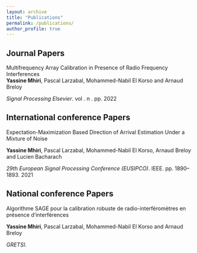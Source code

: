 ```yaml
---
layout: archive
title: "Publications"
permalink: /publications/
author_profile: true
---
```


<!-- {% if author.googlescholar %}
  You can also find my articles on <u><a href="{{author.googlescholar}}">my Google Scholar profile</a>.</u>
{% endif %}

{% include base_path %}

{% for post in site.publications reversed %}
  {% include archive-single.html %}
{% endfor %} -->


## Journal Papers
Multifrequency Array Calibration in Presence of Radio Frequency Interferences \
**Yassine Mhiri**, Pascal Larzabal, Mohammed-Nabil El Korso and Arnaud Breloy

*Signal Processing Elsevier*. vol . n . pp. 2022

## International conference Papers
Expectation-Maximization Based Direction of Arrival Estimation Under a Mixture of Noise

**Yassine Mhiri**, Pascal Larzabal, Mohammed-Nabil El Korso, Arnaud Breloy and Lucien Bacharach

*29th European Signal Processing Conference (EUSIPCO)*. IEEE. pp. 1890–1893. 2021

## National conference Papers
Algorithme SAGE pour la calibration robuste de radio-interféromètres en présence d’interférences

**Yassine Mhiri**, Pascal Larzabal, Mohammed-Nabil El Korso and Arnaud Breloy

*GRETSI*.